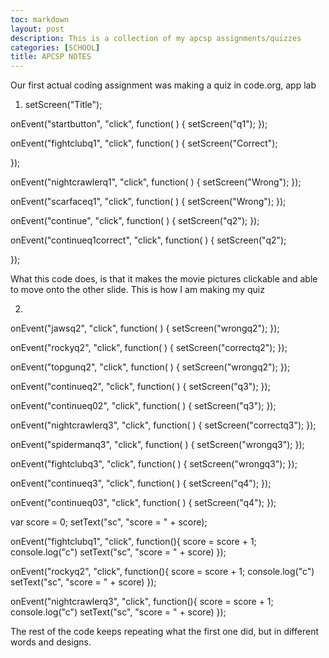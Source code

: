 ```yaml
---
toc: markdown                                                               
layout: post
description: This is a collection of my apcsp assignments/quizzes 
categories: [SCHOOL]
title: APCSP NOTES  
---
```

>   
Our first actual coding assignment was making a quiz in code.org, app lab
1. setScreen("Title");

onEvent("startbutton", "click", function( ) {
  setScreen("q1");
});
  
onEvent("fightclubq1", "click", function( ) {
  setScreen("Correct"); 
  
});


onEvent("nightcrawlerq1", "click", function( ) {
setScreen("Wrong");
});


onEvent("scarfaceq1", "click", function( ) {
setScreen("Wrong");
});



onEvent("continue", "click", function( ) {
  setScreen("q2");
});

onEvent("continueq1correct", "click", function( ) {
  setScreen("q2");
  
});

What this code does, is that it makes the movie pictures clickable and able to move onto the other slide. This is how I am making my quiz


2. 

onEvent("jawsq2", "click", function( ) {
  setScreen("wrongq2");
});


onEvent("rockyq2", "click", function( ) {
  setScreen("correctq2");
});

onEvent("topgunq2", "click", function( ) {
  setScreen("wrongq2");
});


onEvent("continueq2", "click", function( ) {
  setScreen("q3");
});



onEvent("continueq02", "click", function( ) {
  setScreen("q3");
});








onEvent("nightcrawlerq3", "click", function( ) {
  setScreen("correctq3");
});



onEvent("spidermanq3", "click", function( ) {
  setScreen("wrongq3");
});


onEvent("fightclubq3", "click", function( ) {
  setScreen("wrongq3");
});


onEvent("continueq3", "click", function( ) {
  setScreen("q4");
});


onEvent("continueq03", "click", function( ) {
  setScreen("q4");
});

var score = 0;
setText("sc", "score = " + score);


onEvent("fightclubq1", "click", function(){
  score = score + 1;
  console.log("c")
  setText("sc", "score = " + score)
});

onEvent("rockyq2", "click", function(){
  score = score + 1;
  console.log("c")
  setText("sc", "score = " + score)
});


onEvent("nightcrawlerq3", "click", function(){
  score = score + 1;
  console.log("c")
  setText("sc", "score = " + score)
});


The rest of the code keeps repeating what the first one did, but in different words and designs. 





>
